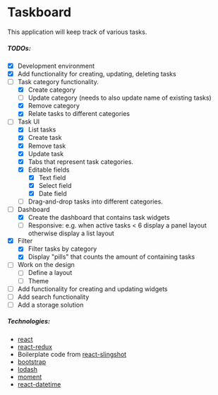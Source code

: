 # Taskboard

This application will keep track of various tasks.

##### TODOs:
* [x] Development environment
* [x] Add functionality for creating, updating, deleting tasks
* [ ] Task category functionality.
	* [x] Create category
	* [ ] Update category (needs to also update name of existing tasks)
	* [x] Remove category
	* [x] Relate tasks to different categories
* [ ] Task UI
	* [x] List tasks
	* [x] Create task
	* [x] Remove task
	* [x] Update task
	* [x] Tabs that represent task categories.
	* [x] Editable fields
		* [x] Text field
		* [x] Select field
		* [x] Date field
	* [ ] Drag-and-drop tasks into different categories.
* [ ] Dashboard
	* [x] Create the dashboard that contains task widgets
	* [ ] Responsive: e.g. when active tasks < 6 display a panel layout otherwise display a list layout
* [x] Filter
	* [x] Filter tasks by category
	* [x] Display "pills" that counts the amount of containing tasks
* [ ] Work on the design
	* [ ] Define a layout
	* [ ] Theme
* [ ] Add functionality for creating and updating widgets
* [ ] Add search functionality
* [ ] Add a storage solution

##### Technologies:
* [react](https://github.com/facebook/react)
* [react-redux](https://github.com/reactjs/react-redux)
* Boilerplate code from [react-slingshot](https://github.com/coryhouse/react-slingshot)
* [bootstrap](http://getbootstrap.com)
* [lodash](https://lodash.com/)
* [moment](http://momentjs.com)
* [react-datetime](https://github.com/YouCanBookMe/react-datetime)